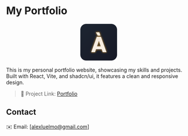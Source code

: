 # My Portfolio

<p align="center">
  <img src="public/favicon.svg" alt="Portfolio Logo" width="100" height="100" />
</p>

This is my personal portfolio website, showcasing my skills and projects. Built with React, Vite, and shadcn/ui, it features a clean and responsive design.

> 🔗 Project Link: [Portfolio](https://luelmo14.github.io/my-portfolio/)

## Contact

✉️ Email: [alexluelmo@gmail.com]

